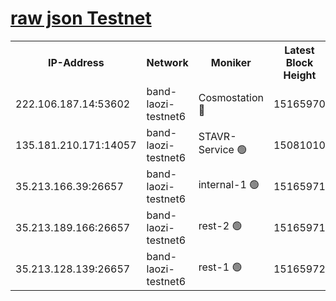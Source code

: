 
[raw json Testnet](https://rpc-check.bandt.stavr.tech/bandt/rpcbandt_result.json)
=

<table><tr><th>IP-Address</th><th>Network</th><th>Moniker</th><th>Latest Block Height</th><th>Earliest Block Height</th><th>Catching Up</th><th>Tx Index</th><th>Voting Power</th><th>Scan Time</th></tr><tr><td>222.106.187.14:53602</td><td>band-laozi-testnet6</td><td>Cosmostation 🔴</td><td>15165970</td><td>13177501</td><td>False</td><td>on</td><td>2203623</td><td>2024-01-24T10:22:41.895764515UTC</td></tr><tr><td>135.181.210.171:14057</td><td>band-laozi-testnet6</td><td>STAVR-Service 🟢</td><td>15081010</td><td>14547001</td><td>False</td><td>on</td><td>0</td><td>2024-01-24T10:22:40.439947791UTC</td></tr><tr><td>35.213.166.39:26657</td><td>band-laozi-testnet6</td><td>internal-1 🟢</td><td>15165971</td><td>15065971</td><td>False</td><td>on</td><td>0</td><td>2024-01-24T10:22:42.771241220UTC</td></tr><tr><td>35.213.189.166:26657</td><td>band-laozi-testnet6</td><td>rest-2 🟢</td><td>15165971</td><td>15065971</td><td>False</td><td>on</td><td>0</td><td>2024-01-24T10:22:43.680998965UTC</td></tr><tr><td>35.213.128.139:26657</td><td>band-laozi-testnet6</td><td>rest-1 🟢</td><td>15165972</td><td>15065972</td><td>False</td><td>on</td><td>0</td><td>2024-01-24T10:22:46.659815420UTC</td></tr></table>

